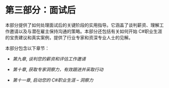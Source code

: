 # 第三部分：面试后

本部分提供了如何处理面试后的关键阶段的实用指导。它涵盖了谈判薪资、理解工作邀请以及与潜在雇主保持沟通的策略。本部分还包括有关如何开始 C#职业生涯的宝贵建议和真实案例，提供了行业专家和资深专业人士的见解。

本部分包含以下章节：

+   *第九章*, *谈判您的薪资和评估工作邀请*

+   *第十章*, *获取专家洞察力，有效跟进并采取行动*

+   *第十一章*, *启动您的 C#职业生涯 – 洞察力*
